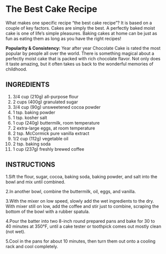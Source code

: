 
# The Best Cake Recipe
What makes one specific recipe “the best cake recipe”? It is based on a couple of key factors.
Cakes are simply the best. A perfectly baked moist cake is one of life’s simple pleasures. Baking cakes at home can be just as fun as eating them as long as you have the right recipes!

**Popularity & Consistency:** Year after year Chocolate Cake is rated the most popular by people all over the world. There is something magical about a perfectly moist cake that is packed with rich chocolate flavor. Not only does it taste amazing, but it often takes us back to the wonderful memories of childhood.
## INGREDIENTS
1. 3/4 cup (210g) all-purpose flour
2. 2 cups (400g) granulated sugar
3. 3/4 cup (90g) unsweetened cocoa powder
4. 1 tsp. baking powder
5. 1 tsp. kosher salt
6. 1 cup (240g) buttermilk, room temperature
7. 2 extra-large eggs, at room temperature
8. 2 tsp. McCormick pure vanilla extract
9. 1/2 cup (112g) vegetable oil
10. 2 tsp. baking soda
11. 1 cup (237g) freshly brewed coffee

## INSTRUCTIONS

1.Sift the flour, sugar, cocoa, baking soda, baking powder, and salt into the bowl and mix until combined.

2.In another bowl, combine the buttermilk, oil, eggs, and vanilla.

3.With the mixer on low speed, slowly add the wet ingredients to the dry. With mixer still on low, add the coffee and stir just to combine, scraping the bottom of the bowl with a rubber spatula. 

4.Pour the batter into two 8-inch round prepared pans and bake for 30 to 40 minutes at 350°F, until a cake tester or toothpick comes out mostly clean (not wet).

5.Cool in the pans for about 10 minutes, then turn them out onto a cooling rack and cool completely.